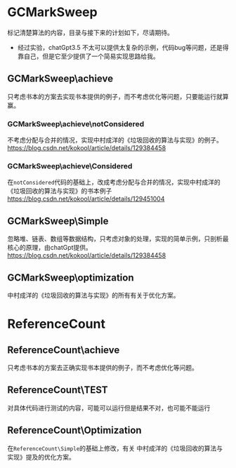 # GCMarkSweep
标记清楚算法的内容，目录与接下来的计划如下，尽请期待。

- 经过实验，chatGpt3.5 不太可以提供太复杂的示例，代码bug等问题，还是得靠自己，但是它至少提供了一个简易实现思路给我。

## GCMarkSweep\achieve
只考虑书本的方案去实现书本提供的例子，而不考虑优化等问题，只要能运行就算赢。

### GCMarkSweep\achieve\notConsidered
不考虑分配与合并的情况，实现中村成洋的《垃圾回收的算法与实现》的例子。
https://blog.csdn.net/kokool/article/details/129384458

### GCMarkSweep\achieve\Considered
在`notConsidered`代码的基础上，改成考虑分配与合并的情况，实现中村成洋的《垃圾回收的算法与实现》的书本例子
https://blog.csdn.net/kokool/article/details/129451004

## GCMarkSweep\Simple
忽略堆、链表、数组等数据结构，只考虑对象的处理，实现的简单示例，只剖析最核心的原理，由chatGpt提供。
https://blog.csdn.net/kokool/article/details/129384458

## GCMarkSweep\optimization
中村成洋的《垃圾回收的算法与实现》的所有有关于优化方案。

# ReferenceCount
## ReferenceCount\achieve
只考虑书本的方案去正确实现书本提供的例子，而不考虑优化等问题。

## ReferenceCount\TEST
对具体代码进行测试的内容，可能可以运行但是结果不对，也可能不能运行

## ReferenceCount\Optimization
在`ReferenceCount\Simple`的基础上修改，有关
中村成洋的《垃圾回收的算法与实现》提及的优化方案。
